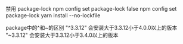 禁用 package-lock   npm config set package-lock false
                    npm config set package-lock 
                    yarn install --no-lockfile

 package中的^和~的区别
"^3.3.12"  会安装大于3.3.12小于4.0.0以上的版本
"~3.3.12"  会安装大于3.3.12小于3.4.0以上的版本
